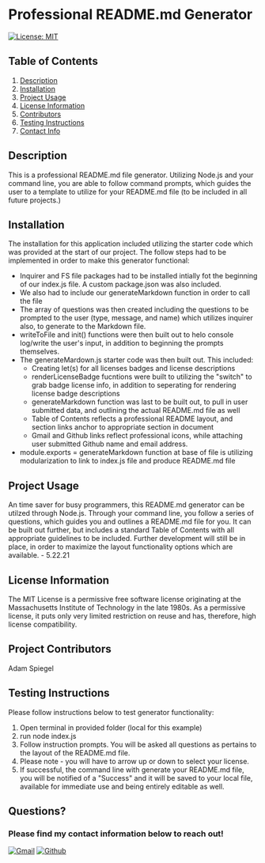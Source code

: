 
  # **Professional README.md Generator**
  [![License: MIT](https://img.shields.io/badge/License-MIT-yellow.svg)](https://opensource.org/licenses/MIT) 

  ## Table of Contents
   1. [Description](#description)
   2. [Installation](#installation)
   3. [Project Usage](#Project-Usage)
   4. [License Information](#License-Information)
   5. [Contributors](#Project-Contributors)
   6. [Testing Instructions](#Testing-Instructions )
   7. [Contact Info](#Questions)
   
  ## Description
  This is a professional README.md file generator.  Utilizing Node.js and your command line, you are able to follow command prompts, which guides the user to a template to utilize for your README.md file (to be included in all future projects.) 

  ## Installation
  The installation for this application included utilizing the starter code which was provided at the start of our project.  The follow steps had to be implemented in order to make this generator functional:

  * Inquirer and FS file packages had to be installed intially fot the beginning of our index.js file. A custom package.json was also included.
  * We also had to include our generateMarkdown function in order to call the file
  * The array of questions was then created including the questions to be prompted to the user (type, message, and name) which utilizes inquirer also, to generate to the Markdown file.
  * writeToFile and init() functions were then built out to helo console log/write the user's input, in addition to beginning the prompts themselves.
  * The generateMardown.js starter code was then built out.  This included:
    * Creating let(s) for all licenses badges and license descriptions
    * renderLicenseBadge fucntions were built to utilizing the "switch" to grab badge license info, in addition to seperating for rendering license badge descriptions
    * generateMarkdown function was last to be built out, to pull in user submitted data, and outlining the actual README.md file as well
    * Table of Contents reflects a professional README layout, and section links anchor to appropriate section in document
    * Gmail and Github links reflect professional icons, while attaching user submitted Github name and email address.
  * module.exports = generateMarkdown function at base of file is utilizing modularization to link to index.js file and produce README.md file 

  ## Project Usage 
  An time saver for busy programmers, this README.md generator can be utilzed through Node.js.  Through your command line, you follow a series of questions, which guides you and outlines a README.md file for you.  It can be built out further, but includes a standard Table of Contents with all appropriate guidelines to be included.  Further development will still be in place, in order to maximize the layout functionality options which are available. - 5.22.21

  ## License Information
  The MIT License is a permissive free software license originating at the Massachusetts Institute of Technology in the late 1980s. As a permissive license, it puts only very limited restriction on reuse and has, therefore, high license compatibility.

  ## Project Contributors 
  Adam Spiegel

  ## Testing Instructions 
  Please follow instructions below to test generator functionality:
  1) Open terminal in provided folder (local for this example)
  2) run node index.js
  3) Follow instruction prompts.  You will be asked all questions as pertains to the layout of the README.md file.
  4) Please note - you will have to arrow up or down to select your license.
  5) If successful, the command line with generate your README.md file, you will be notified of a "Success" and it will be saved to your local file, available for immediate use and being entirely editable as well.
  
  ## Questions?
  ### Please find my contact information below to reach out! 

  [![Gmail](https://img.shields.io/badge/Gmail-D14836?style=for-the-badge&logo=gmail&logoColor=white)](mailto:adamspiegel23@gmail.com)  [![Github](https://img.shields.io/badge/GitHub-100000?style=for-the-badge&logo=github&logoColor=white)](https://github.com/AdamSpiegel)  

  